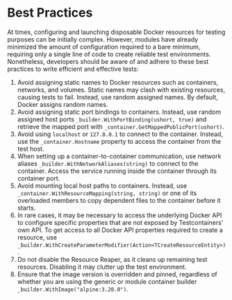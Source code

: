 # Best Practices

At times, configuring and launching disposable Docker resources for testing purposes can be initially complex. However, modules have already minimized the amount of configuration required to a bare minimum, requiring only a single line of code to create reliable test environments. Nonetheless, developers should be aware of and adhere to these best practices to write efficient and effective tests:

1. Avoid assigning static names to Docker resources such as containers, networks, and volumes. Static names may clash with existing resources, causing tests to fail. Instead, use random assigned names. By default, Docker assigns random names.
2. Avoid assigning static port bindings to containers. Instead, use random assigned host ports `_builder.WithPortBinding(ushort, true)` and retrieve the mapped port with `_container.GetMappedPublicPort(ushort)`.
3. Avoid using `localhost` or `127.0.0.1` to connect to the container. Instead, use the `_container.Hostname` property to access the container from the test host.
4. When setting up a container-to-container communication, use network aliases `_builder.WithNetworkAliases(string)` to connect to the container. Access the service running inside the container through its container port.
5. Avoid mounting local host paths to containers. Instead, use `_container.WithResourceMapping(string, string)` or one of its overloaded members to copy dependent files to the container before it starts.
6. In rare cases, it may be necessary to access the underlying Docker API to configure specific properties that are not exposed by Testcontainers' own API. To get access to all Docker API properties required to create a resource, use `_builder.WithCreateParameterModifier(Action<TCreateResourceEntity>)`.
7. Do not disable the Resource Reaper, as it cleans up remaining test resources. Disabling it may clutter up the test environment.
8. Ensure that the image version is overridden and pinned, regardless of whether you are using the generic or module container builder `_builder.WithImage("alpine:3.20.0")`.
